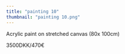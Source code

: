 ```yaml
---
title: "painting 10"
thumbnail: "painting 10.png"
---
```

Acrylic paint on stretched canvas (80x 100cm)


3500DKK/470€